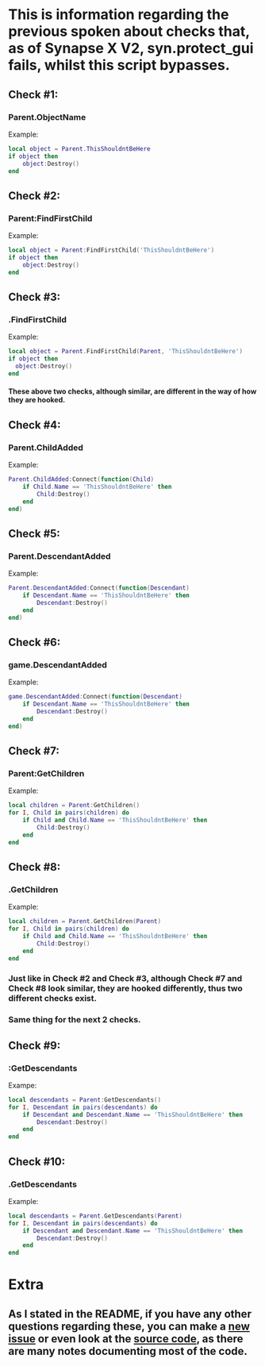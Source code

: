 # This is information regarding the previous spoken about checks that, as of Synapse X V2, syn.protect_gui fails, whilst this script bypasses.

## Check \#1:
### Parent.ObjectName
Example:
```lua
local object = Parent.ThisShouldntBeHere
if object then
    object:Destroy()
end
```
## Check \#2:
### Parent:FindFirstChild
Example:
```lua
local object = Parent:FindFirstChild('ThisShouldntBeHere')
if object then
    object:Destroy()
end
```
## Check \#3:
### .FindFirstChild
Example:
```lua 
local object = Parent.FindFirstChild(Parent, 'ThisShouldntBeHere')
if object then
  object:Destroy()
end
```
#### These above two checks, although similar, are different in the way of how they are hooked. <!--<br></br>Check \#2 is hooked through the game's metamethod, whilst Check \#3 is hooked through the Parent.FindFirstChild function. <br></br> The detection used in Check \#3 is quite common as saving the game or another object's function to a variable and then calling that function with the first argument of the actual object (in this case the parent) is common as doing this allows you to not need to use the : operator getting the desired function every time and instead just use the saved function (that wouldn't change in the first place, meaning you would not need to get the desired every time) which can pose as a performance boost.-->

## Check \#4:
### Parent.ChildAdded
Example:
```lua
Parent.ChildAdded:Connect(function(Child)
    if Child.Name == 'ThisShouldntBeHere' then
        Child:Destroy()
    end
end)
```
## Check \#5:
### Parent.DescendantAdded
Example:
```lua
Parent.DescendantAdded:Connect(function(Descendant)
    if Descendant.Name == 'ThisShouldntBeHere' then
        Descendant:Destroy()
    end
end)
```
## Check \#6:
### game.DescendantAdded
Example:
```lua
game.DescendantAdded:Connect(function(Descendant)
    if Descendant.Name == 'ThisShouldntBeHere' then
        Descendant:Destroy()
    end
end)
```
## Check \#7:
### Parent:GetChildren
Example:
```lua
local children = Parent:GetChildren()
for I, Child in pairs(children) do
    if Child and Child.Name == 'ThisShouldntBeHere' then
        Child:Destroy()
    end
end
```
## Check \#8:
### .GetChildren
Example:
```lua
local children = Parent.GetChildren(Parent)
for I, Child in pairs(children) do
    if Child and Child.Name == 'ThisShouldntBeHere' then
        Child:Destroy()
    end
end
```
### Just like in Check \#2 and Check \#3, although Check \#7 and Check \#8 look similar, they are hooked differently, thus two different checks exist.
### Same thing for the next 2 checks.

## Check \#9:
### :GetDescendants
Exampe:
```lua
local descendants = Parent:GetDescendants()
for I, Descendant in pairs(descendants) do
    if Descendant and Descendant.Name == 'ThisShouldntBeHere' then
        Descendant:Destroy()
    end
end
```
## Check \#10:
### .GetDescendants
Example:
```lua
local descendants = Parent.GetDescendants(Parent)
for I, Descendant in pairs(descendants) do
    if Descendant and Descendant.Name == 'ThisShouldntBeHere' then
        Descendant:Destroy()
    end
end
```

# Extra
## As I stated in the README, if you have any other questions regarding these, you can make a [new issue](.../issues/new) or even look at the [source code](/script/HideObject.lua), as there are many notes documenting most of the code.
